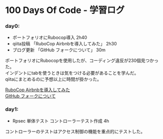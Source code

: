 # 100 Days Of Code - 学習ログ

### day0:
  - ポートフォリオにRubocop導入 2h40
  - qiita投稿 「RuboCop Airbnbを導入してみた」 2h30
  - ブログ更新 「GitHub フォークについて」 30m

  ポートフォリオにRubocopを使用したが、コーディング違反が230個見つかった。<br>
  インデントにtabを使うときは気をつける必要があることを学んだ。<br>
  qiitaにまとめるのに予想以上に時間が掛かった。<br>

  [RuboCop Airbnbを導入してみた](https://qiita.com/mrBuild19/items/80467df79e8bd3c0ce1d)<br>
  [GitHub フォークについて](https://build19.hatenablog.jp/entry/2020/08/04/111656)


### day1:
  - Rpsec 単体テスト コントローラーテスト作成 4h

  コントローラーのテストはアクセス制御の機能を重点的にテストした。


